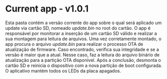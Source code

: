 Current app - v1.0.1
====================

Esta pasta contém a versão corrente do app sobre o qual será aplicado um update via cartão SD, nomeado *update.bin* no root do cartão. O app é responsável por monitorar a inserção de um cartão SD válido e realizar a sua montagem para leitura de arquivos. Uma vez corretamente montado, o app procura o arquivo *update.bin* para realizar o processo OTA de atualização de firmware. Caso encontrado, verifica sua integridade e se a versão é maior que a atual. Nesse caso, faz a leitura do arquivo binário de atualização para a partição OTA disponível. Após a conclusão, desmonta o cartão SD e reinicia o dispositivo com a nova partição de boot configurada. O aplicativo mantém todos os LEDs da placa apagados.
